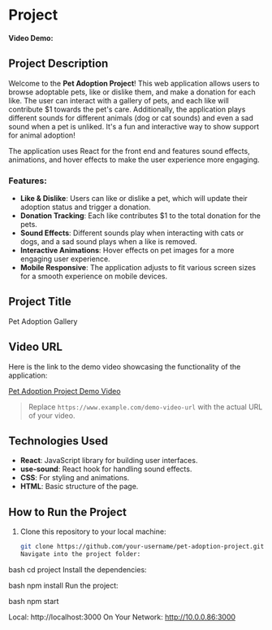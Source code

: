 # Project

#### Video Demo: <URL HERE>

## Project Description

Welcome to the **Pet Adoption Project**! This web application allows users to browse adoptable pets, like or dislike them, and make a donation for each like. The user can interact with a gallery of pets, and each like will contribute $1 towards the pet's care. Additionally, the application plays different sounds for different animals (dog or cat sounds) and even a sad sound when a pet is unliked. It's a fun and interactive way to show support for animal adoption!

The application uses React for the front end and features sound effects, animations, and hover effects to make the user experience more engaging.

### Features:

- **Like & Dislike**: Users can like or dislike a pet, which will update their adoption status and trigger a donation.
- **Donation Tracking**: Each like contributes $1 to the total donation for the pets.
- **Sound Effects**: Different sounds play when interacting with cats or dogs, and a sad sound plays when a like is removed.
- **Interactive Animations**: Hover effects on pet images for a more engaging user experience.
- **Mobile Responsive**: The application adjusts to fit various screen sizes for a smooth experience on mobile devices.

## Project Title

Pet Adoption Gallery

## Video URL

Here is the link to the demo video showcasing the functionality of the application:

[Pet Adoption Project Demo Video](https://www.example.com/demo-video-url)

> Replace `https://www.example.com/demo-video-url` with the actual URL of your video.

## Technologies Used

- **React**: JavaScript library for building user interfaces.
- **use-sound**: React hook for handling sound effects.
- **CSS**: For styling and animations.
- **HTML**: Basic structure of the page.

## How to Run the Project

1. Clone this repository to your local machine:
   ```bash
   git clone https://github.com/your-username/pet-adoption-project.git
   Navigate into the project folder:
   ```

bash
cd project
Install the dependencies:

bash
npm install
Run the project:

bash
npm start

Local: http://localhost:3000
On Your Network: http://10.0.0.86:3000
